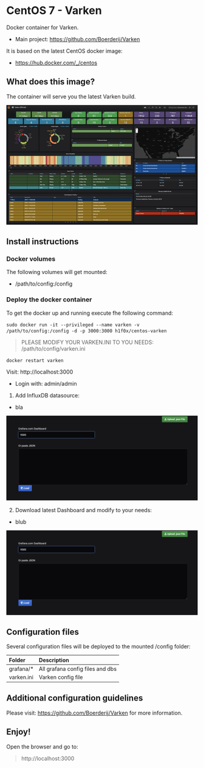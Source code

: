 # CentOS 7 - Varken
Docker container for Varken.

- Main project: https://github.com/Boerderij/Varken

It is based on the latest CentOS docker image:
- https://hub.docker.com/_/centos

## What does this image?
The container will serve you the latest Varken build.

![Varken](https://github.com/h1f0x/centos-varken/blob/master/images/1.png?raw=true) 

## Install instructions

### Docker volumes
The following volumes will get mounted:

- /path/to/config:/config

### Deploy the docker container
To get the docker up and running execute fhe following command:

```
sudo docker run -it --privileged --name varken -v /path/to/config:/config -d -p 3000:3000 h1f0x/centos-varken
```
> PLEASE MODIFY YOUR VARKEN.INI TO YOU NEEDS: /path/to/config/varken.ini

```
docker restart varken
```

Visit: http://localhost:3000
- Login with: admin/admin

1. Add InfluxDB datasource:
- bla

![InfluxDB](https://github.com/h1f0x/centos-varken/blob/master/images/2.png?raw=true) 

2. Download latest Dashboard and modify to your needs:
- blub

![Dashboard](https://github.com/h1f0x/centos-varken/blob/master/images/2.png?raw=true) 

## Configuration files

Several configuration files will be deployed to the mounted /config folder:

| Folder | Description |
| :--- | :--- |
| grafana/* | All grafana config files and dbs |
| varken.ini | Varken config file |

## Additional configuration guidelines

Please visit: https://github.com/Boerderij/Varken for more information.

## Enjoy!

Open the browser and go to:

> http://localhost:3000
